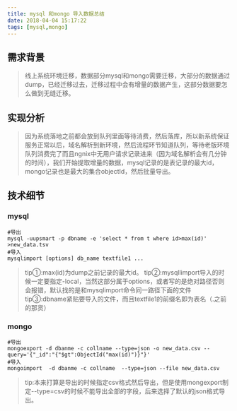 ```yaml
---
title: mysql 和mongo 导入数据总结
date: 2018-04-04 15:17:22
tags: [mysql,mongo]
---
```

## 需求背景
>线上系统环境迁移，数据部分mysql和mongo需要迁移，大部分的数据通过dump，已经迁移过去，迁移过程中会有增量的数据产生，这部分数据要怎么做到无缝迁移。
<!--more-->
## 实现分析
>因为系统落地之前都会放到队列里面等待消费，然后落库，所以新系统保证服务正常以后，域名解析到新环境，然后流程环节知道队列，等待老版环境队列消费完了而且ngnix中无用户请求记录进来（因为域名解析会有几分钟的时间），我们开始提取增量的数据，mysql记录的是表记录的最大id，mongo记录也是最大的集合objectId，然后批量导出。

## 技术细节

### mysql

``` shell
#导出
mysql -uupsmart -p dbname -e 'select * from t where id>max(id)' >new_data.tsv
#导入
mysqlimport [options] db_name textfile1 ...

```
>tip①:max(id)为dump之前记录的最大id。
>tip②:mysqllimport导入的时候一定要指定-local，当然这部分属于options，或者写的是绝对路径否则会报错，默认找的是和mysqlimport命令同一路径下面的文件
>tip③:dbname紧贴要导入的文件，而且textfile1的前缀名即为表名（.之前的那货）


### mongo

``` shell
#导出
mongoexport -d dbanme -c collname --type=json -o new_data.csv --query='{"_id":"{"$gt":ObjectId("max(id)")}"}' 
#导入
mongoimport  -d dbanme -c collname  --type=json --file new_data.csv
```
>tip:本来打算是导出的时候指定csv格式然后导出，但是使用mongexport制定--type=csv的时候不能导出全部的字段，后来选择了默认的json格式导出。


